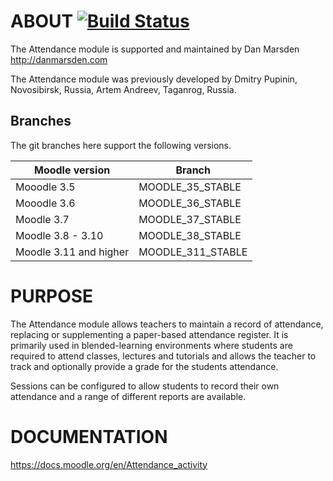 # ABOUT [![Build Status](https://travis-ci.org/danmarsden/moodle-mod_attendance.svg?branch=master)](https://travis-ci.org/danmarsden/moodle-mod_attendance)

The Attendance module is supported and maintained by Dan Marsden http://danmarsden.com

The Attendance module was previously developed by
    Dmitry Pupinin, Novosibirsk, Russia,
    Artem Andreev, Taganrog, Russia.

Branches
--------
The git branches here support the following versions.

| Moodle version     | Branch      |
| ----------------- | ----------- |
| Mooodle 3.5   | MOODLE_35_STABLE |
| Mooodle 3.6   | MOODLE_36_STABLE |
| Moodle 3.7 | MOODLE_37_STABLE |
| Moodle 3.8 - 3.10 | MOODLE_38_STABLE |
| Moodle 3.11 and higher | MOODLE_311_STABLE |

# PURPOSE
The Attendance module allows teachers to maintain a record of attendance, replacing or supplementing a paper-based attendance register.
It is primarily used in blended-learning environments where students are required to attend classes, lectures and tutorials and allows
the teacher to track and optionally provide a grade for the students attendance.

Sessions can be configured to allow students to record their own attendance and a range of different reports are available.

# DOCUMENTATION
https://docs.moodle.org/en/Attendance_activity
